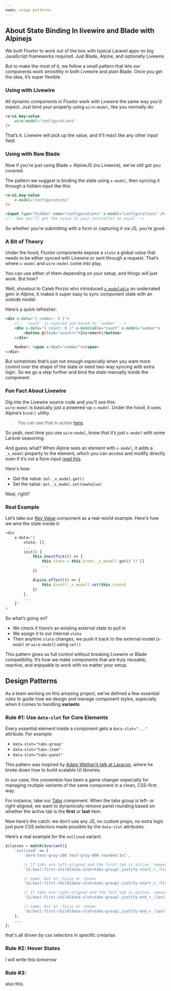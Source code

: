 ```yaml
---
name: usage patterns
---
```


## About State Binding In livewire and Blade with Alpinejs

We built Fluxtor to work out of the box with typical Laravel apps no big JavaScript frameworks required. Just Blade, Alpine, and optionally Livewire.

But to make the most of it, we follow a small pattern that lets our components work smoothly in both Livewire and plain Blade. Once you get the idea, it’s super flexible.



### Using with Livewire

All dynamic components in Fluxtor work with Livewire the same way you'd expect. Just bind your property using `wire:model`, like you normally do:

```html
<x-ui.key-value 
    wire:model="configurations" 
/>
```

That’s it. Livewire will pick up the value, and it’ll react like any other input field.



### Using with Raw Blade

Now if you're just using Blade + AlpineJS (no Livewire), we’ve still got you covered.

The pattern we suggest is binding the state using `x-model`, then syncing it through a hidden input like this:

```html
<x-ui.key-value 
    x-model="configurations" 
/>

<input type="hidden" name="configurations" x-model="configurations" />
<!-- Now you’ll get the value in your controller as usual -->
```

So whether you’re submitting with a form or capturing it via JS, you’re good.



### A Bit of Theory

Under the hood, Fluxtor components expose a `state` a global value that needs to be either synced with Livewire or sent through a request. That’s where `x-model` and `wire:model` come into play.

You can use either of them depending on your setup, and things will just work. But how?

Well, shoutout to Caleb Porzio who introduced [`x-modelable`](https://alpinejs.dev/directives/modelable) an underrated gem in Alpine. It makes it super easy to sync component state with an outside model.

Here’s a quick refresher:

```html
<div x-data="{ number: 5 }">
    <!-- `count` is exposed and bound to `number` -->
    <div x-data="{ count: 0 }" x-modelable="count" x-model="number">
        <button @click="count++">Increment</button>
    </div>

    Number: <span x-text="number"></span>
</div>
```

But sometimes that’s just not enough especially when you want more control over the shape of the state or need two-way syncing with extra logic. So we go a step further and bind the state manually inside the component.



### Fun Fact About Livewire

Dig into the Livewire source code and you’ll see this:  
`wire:model` is basically just a powered-up `x-model`. Under the hood, it uses Alpine’s `bind()` utility.

> You can see that in action [here](https://github.com/livewire/livewire/blob/main/js/directives/wire-model.js#L54).

So yeah, next time you use `wire:model`, know that it’s just `x-model` with some Laravel seasoning.

And guess what? When Alpine sees an element with `x-model`, it adds a `_x_model` property to the element, which you can access and modify directly even if it’s not a form input [read this](https://alpinejs.dev/directives/model#programmatic%20access).

Here's how:

- Get the value: `$el._x_model.get()`
- Set the value: `$el._x_model.set(newValue)`

Neat, right?



### Real Example

Let’s take our [Key Value](/docs/key-value) component as a real-world example. Here's how we wire the state inside it:

```js
<div
    x-data="{
        state: [],
        ...
        init() {
            this.$nextTick(() => {
                this.state = this.$root._x_model?.get() ?? []
                ...
            })

            Alpine.effect(() => {
                this.$root?._x_model?.set(this.state)
            })
        },
        ...
    }"
>
```

So what’s going on?

- We check if there’s an existing external state to pull in
- We assign it to our internal `state`
- Then anytime `state` changes, we push it back to the external model (`x-model` or `wire:model`) using `set()`

This pattern gives us full control without breaking Livewire or Blade compatibility. It’s how we make components that are truly reusable, reactive, and enjoyable to work with no matter your setup.

## Design Patterns

As a team working on this amazing project, we’ve defined a few essential rules to guide how we design and manage component styles, especially when it comes to handling **variants**.

### Rule #1: Use `data-slot` for Core Elements

Every essential element inside a component gets a `data-slot="..."` attribute. For example:

* `data-slot="tabs-group"`
* `data-slot="tabs-item"`
* `data-slot="tabs-panel"`

This pattern was inspired by [Adam Wathan’s talk at Laracon](https://www.youtube.com/watch?v=MrzrSFbxW7M), where he broke down how to build scalable UI libraries.

In our case, this convention has been a game changer especially for managing *multiple variants* of the same component in a clean, CSS-first way.

For instance, take our [Tabs](/docs/tabs) component. When the tabs group is left- or right-aligned, we want to dynamically remove panel rounding based on whether the active tab is the **first** or **last** item.

Now here’s the catch: we don’t use any JS, no custom props, no extra logic just pure CSS selectors made possible by the `data-slot` attributes.

Here’s a real example for the `outlined` variant:

```php
$classes = match($variant){
    'outlined' => [
        'dark:text-gray-200 text-gray-800 rounded-3xl',

        // If tabs are left-aligned and the first tab is active, remove top-left rounding from the panels
        '[&:has(:first-child[data-slot=tabs-group].justify-start_>_:first-child[data-active=true])_[data-slot=tabs-panel]]:rounded-tl-none',

        // Same, but on :focus or :hover
        '[&:has(:first-child[data-slot=tabs-group].justify-start_>_:first-child:is(:focus,:hover))_[data-slot=tabs-panel]]:rounded-tl-none',

        // If tabs are right-aligned and the last tab is active, remove top-right rounding from the panels
        '[&:has(:first-child[data-slot=tabs-group].justify-end_>_:last-child[data-active=true])_[data-slot=tabs-panel]]:rounded-tr-none',

        // Same, but on :focus or :hover
        '[&:has(:first-child[data-slot=tabs-group].justify-end_>_:last-child:is(:focus,:hover))_[data-slot=tabs-panel]]:rounded-tr-none',
    ],
    ...
};
```

that's all driven by css selectors in specific cretarias 

### Rule #2: Hover States

<!-- @todo -->
I will write this tomorrow

### Rule #3:
 <!--@todo  -->
also this.